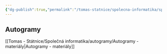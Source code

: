 ```yaml
---
{"dg-publish":true,"permalink":"/tomas-statnice/spolecna-informatika/spolecna-informatika-poznamky-materialy/","tags":["tomas","spolecna_informatika"],"noteIcon":""}
---
```


## Autogramy
[[Tomas - Státnice/Společná informatika/autogramy/Autogramy - materiály\|Autogramy - materiály]]